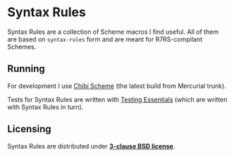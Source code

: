 # Syntax Rules

Syntax Rules are a collection of Scheme macros I find useful. All of them are based on `syntax-rules` form and are meant for R7RS-compilant Schemes.

## Running

For development I use [Chibi Scheme](//code.google.com/p/chibi-scheme) (the latest build from Mercurial trunk).

Tests for Syntax Rules are written with [Testing Essentials](//github.com/ilammy/te) (which are written with Syntax Rules in turn).

## Licensing

Syntax Rules are distributed under **[3-clause BSD license](LICENSE)**.
